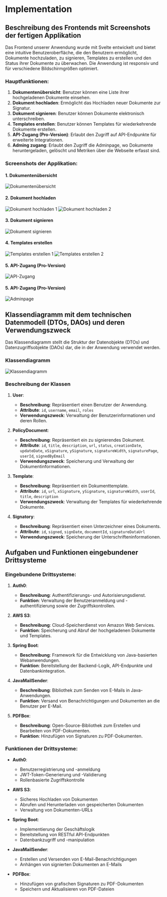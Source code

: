 # Implementation

## Beschreibung des Frontends mit Screenshots der fertigen Applikation

Das Frontend unserer Anwendung wurde mit Svelte entwickelt und bietet eine intuitive Benutzeroberfläche, die den Benutzern ermöglicht, Dokumente hochzuladen, zu signieren, Templates zu erstellen und den Status ihrer Dokumente zu überwachen. Die Anwendung ist responsiv und für verschiedene Bildschirmgrößen optimiert. 

### Hauptfunktionen:
1. **Dokumentenübersicht**: Benutzer können eine Liste ihrer hochgeladenen Dokumente einsehen.
2. **Dokument hochladen**: Ermöglicht das Hochladen neuer Dokumente zur Signatur.
3. **Dokument signieren**: Benutzer können Dokumente elektronisch unterschreiben.
4. **Templates erstellen**: Benutzer können Templates für wiederkehrende Dokumente erstellen.
5. **API-Zugang (Pro-Version)**: Erlaubt den Zugriff auf API-Endpunkte für erweiterte Integrationen.
5. **Adming zugang**: Erlaubt den Zugriff die Adminpage, wo Dokumente heruntergeladen, gelöscht und Metriken über die Webseite erfasst sind.

### Screenshots der Applikation:

#### 1. Dokumentenübersicht
![Dokumentenübersicht](figures/dokumentenübersicht.PNG)

#### 2. Dokument hochladen
![Dokument hochladen 1](figures/dokument-hochladen1.PNG)
![Dokument hochladen 2](figures/dokument-hochladen2.PNG)

#### 3. Dokument signieren
![Dokument signieren](figures/dokument-signieren.PNG)

#### 4. Templates erstellen
![Templates erstellen 1](figures/templates-erstellen1.PNG)
![Templates erstellen 2](figures/templates-erstellen2.PNG)
#### 5. API-Zugang (Pro-Version)
![API-Zugang](figures/api-zugang.PNG)

#### 5. API-Zugang (Pro-Version)
![Adminpage](figures/admin.PNG)

## Klassendiagramm mit dem technischen Datenmodell (DTOs, DAOs) und deren Verwendungszweck

Das Klassendiagramm stellt die Struktur der Datenobjekte (DTOs) und Datenzugriffsobjekte (DAOs) dar, die in der Anwendung verwendet werden.

### Klassendiagramm
![Klassendiagramm](klassendiagramm.png)

### Beschreibung der Klassen

1. **User**:
   - **Beschreibung**: Repräsentiert einen Benutzer der Anwendung.
   - **Attribute**: `id`, `username`, `email`, `roles`
   - **Verwendungszweck**: Verwaltung der Benutzerinformationen und deren Rollen.

2. **PolicyDocument**:
   - **Beschreibung**: Repräsentiert ein zu signierendes Dokument.
   - **Attribute**: `id`, `title`, `description`, `url`, `status`, `creationDate`, `updateDate`, `xSignature`, `ySignature`, `signatureWidth`, `signaturePage`, `userId`, `signedByEmail`
   - **Verwendungszweck**: Speicherung und Verwaltung der Dokumentinformationen.

3. **Template**:
   - **Beschreibung**: Repräsentiert ein Dokumenttemplate.
   - **Attribute**: `id`, `url`, `xSignature`, `ySignature`, `signatureWidth`, `userId`, `title`, `description`
   - **Verwendungszweck**: Verwaltung der Templates für wiederkehrende Dokumente.

4. **Signatory**:
   - **Beschreibung**: Repräsentiert einen Unterzeichner eines Dokuments.
   - **Attribute**: `id`, `signed`, `signDate`, `documentId`, `signatureDataUrl`
   - **Verwendungszweck**: Speicherung der Unterschrifteninformationen.

## Aufgaben und Funktionen eingebundener Drittsysteme

### Eingebundene Drittsysteme:

1. **Auth0**:
   - **Beschreibung**: Authentifizierungs- und Autorisierungsdienst.
   - **Funktion**: Verwaltung der Benutzeranmeldung und -authentifizierung sowie der Zugriffskontrollen.

2. **AWS S3**:
   - **Beschreibung**: Cloud-Speicherdienst von Amazon Web Services.
   - **Funktion**: Speicherung und Abruf der hochgeladenen Dokumente und Templates.

3. **Spring Boot**:
   - **Beschreibung**: Framework für die Entwicklung von Java-basierten Webanwendungen.
   - **Funktion**: Bereitstellung der Backend-Logik, API-Endpunkte und Datenbankintegration.

4. **JavaMailSender**:
   - **Beschreibung**: Bibliothek zum Senden von E-Mails in Java-Anwendungen.
   - **Funktion**: Versand von Benachrichtigungen und Dokumenten an die Benutzer per E-Mail.

5. **PDFBox**:
   - **Beschreibung**: Open-Source-Bibliothek zum Erstellen und Bearbeiten von PDF-Dokumenten.
   - **Funktion**: Hinzufügen von Signaturen zu PDF-Dokumenten.

### Funktionen der Drittsysteme:

- **Auth0**: 
  - Benutzerregistrierung und -anmeldung
  - JWT-Token-Generierung und -Validierung
  - Rollenbasierte Zugriffskontrolle

- **AWS S3**: 
  - Sicheres Hochladen von Dokumenten
  - Abrufen und Herunterladen von gespeicherten Dokumenten
  - Verwaltung von Dokumenten-URLs

- **Spring Boot**: 
  - Implementierung der Geschäftslogik
  - Bereitstellung von RESTful API-Endpunkten
  - Datenbankzugriff und -manipulation

- **JavaMailSender**: 
  - Erstellen und Versenden von E-Mail-Benachrichtigungen
  - Anhängen von signierten Dokumenten an E-Mails

- **PDFBox**: 
  - Hinzufügen von grafischen Signaturen zu PDF-Dokumenten
  - Speichern und Aktualisieren von PDF-Dateien
